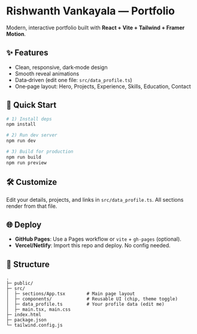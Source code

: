 # Rishwanth Vankayala — Portfolio

Modern, interactive portfolio built with **React + Vite + Tailwind + Framer Motion**.

## ✨ Features
- Clean, responsive, dark‑mode design
- Smooth reveal animations
- Data‑driven (edit one file: `src/data_profile.ts`)
- One‑page layout: Hero, Projects, Experience, Skills, Education, Contact

## 🚀 Quick Start

```bash
# 1) Install deps
npm install

# 2) Run dev server
npm run dev

# 3) Build for production
npm run build
npm run preview
```

## 🛠 Customize
Edit your details, projects, and links in `src/data_profile.ts`. All sections render from that file.

## 🌐 Deploy
- **GitHub Pages**: Use a Pages workflow or `vite` + `gh-pages` (optional).
- **Vercel/Netlify**: Import this repo and deploy. No config needed.

## 📁 Structure
```
.
├─ public/
├─ src/
│  ├─ sections/App.tsx        # Main page layout
│  ├─ components/             # Reusable UI (chip, theme toggle)
│  ├─ data_profile.ts         # Your profile data (edit me)
│  ├─ main.tsx, main.css
├─ index.html
├─ package.json
└─ tailwind.config.js
```
